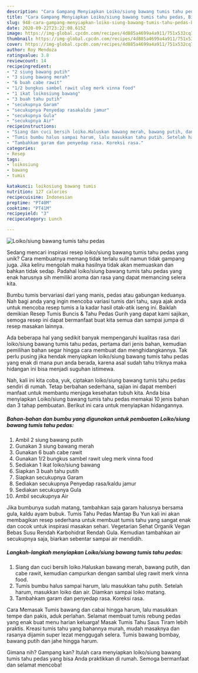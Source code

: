 ```yaml
---
description: "Cara Gampang Menyiapkan Loiko/siung bawang tumis tahu pedas, Bikin Ngiler"
title: "Cara Gampang Menyiapkan Loiko/siung bawang tumis tahu pedas, Bikin Ngiler"
slug: 948-cara-gampang-menyiapkan-loiko-siung-bawang-tumis-tahu-pedas-bikin-ngiler
date: 2020-09-22T23:22:08.615Z
image: https://img-global.cpcdn.com/recipes/4d885a4699a4a911/751x532cq70/loikosiung-bawang-tumis-tahu-pedas-foto-resep-utama.jpg
thumbnail: https://img-global.cpcdn.com/recipes/4d885a4699a4a911/751x532cq70/loikosiung-bawang-tumis-tahu-pedas-foto-resep-utama.jpg
cover: https://img-global.cpcdn.com/recipes/4d885a4699a4a911/751x532cq70/loikosiung-bawang-tumis-tahu-pedas-foto-resep-utama.jpg
author: Roy Mendoza
ratingvalue: 3.8
reviewcount: 14
recipeingredient:
- "2 siung bawang putih"
- "3 siung bawang merah"
- "6 buah cabe rawit"
- "1/2 bungkus sambel rawit uleg merk vinna food"
- "1 ikat loikosiung bawang"
- "3 buah tahu putih"
- "secukupnya Garam"
- "secukupnya Penyedap rasakaldu jamur"
- "secukupnya Gula"
- "secukupnya Air"
recipeinstructions:
- "Siang dan cuci bersih loiko.Haluskan bawang merah, bawang putih, dan cabe rawit, kemudian campurkan dengan sambal uleg rawit merk vinna food."
- "Tumis bumbu halus sampai harum, lalu masukkan tahu putih. Setelah harum, masukkan loiko dan air. Diamkan sampai loiko matang."
- "Tambahkam garam dan penyedap rasa. Koreksi rasa."
categories:
- Resep
tags:
- loikosiung
- bawang
- tumis

katakunci: loikosiung bawang tumis 
nutrition: 127 calories
recipecuisine: Indonesian
preptime: "PT40M"
cooktime: "PT41M"
recipeyield: "3"
recipecategory: Lunch

---
```



![Loiko/siung bawang tumis tahu pedas](https://img-global.cpcdn.com/recipes/4d885a4699a4a911/751x532cq70/loikosiung-bawang-tumis-tahu-pedas-foto-resep-utama.jpg)

Sedang mencari inspirasi resep loiko/siung bawang tumis tahu pedas yang unik? Cara membuatnya memang tidak terlalu sulit namun tidak gampang juga. Jika keliru mengolah maka hasilnya tidak akan memuaskan dan bahkan tidak sedap. Padahal loiko/siung bawang tumis tahu pedas yang enak harusnya sih memiliki aroma dan rasa yang dapat memancing selera kita.

Bumbu tumis bervariasi dari yang manis, pedas atau gabungan keduanya. Nah bagi anda yang ingin mencoba variasi tumis dari tahu, saya ajak anda untuk mencoba resep tumis a la kadar hasil otak-atik iseng ini. Baiklah demikian Resep Tumis Buncis &amp; Tahu Pedas Gurih yang dapat kami sajikan, semoga resep ini dapat bermanfaat buat kita semua dan sampai jumpa di resep masakan lainnya.

Ada beberapa hal yang sedikit banyak mempengaruhi kualitas rasa dari loiko/siung bawang tumis tahu pedas, pertama dari jenis bahan, kemudian pemilihan bahan segar hingga cara membuat dan menghidangkannya. Tak perlu pusing jika hendak menyiapkan loiko/siung bawang tumis tahu pedas yang enak di mana pun anda berada, karena asal sudah tahu triknya maka hidangan ini bisa menjadi suguhan istimewa.


Nah, kali ini kita coba, yuk, ciptakan loiko/siung bawang tumis tahu pedas sendiri di rumah. Tetap berbahan sederhana, sajian ini dapat memberi manfaat untuk membantu menjaga kesehatan tubuh kita. Anda bisa menyiapkan Loiko/siung bawang tumis tahu pedas memakai 10 jenis bahan dan 3 tahap pembuatan. Berikut ini cara untuk menyiapkan hidangannya.

<!--inarticleads1-->

##### Bahan-bahan dan bumbu yang digunakan untuk pembuatan Loiko/siung bawang tumis tahu pedas:

1. Ambil 2 siung bawang putih
1. Gunakan 3 siung bawang merah
1. Gunakan 6 buah cabe rawit
1. Gunakan 1/2 bungkus sambel rawit uleg merk vinna food
1. Sediakan 1 ikat loiko/siung bawang
1. Siapkan 3 buah tahu putih
1. Siapkan secukupnya Garam
1. Sediakan secukupnya Penyedap rasa/kaldu jamur
1. Sediakan secukupnya Gula
1. Ambil secukupnya Air


Jika bumbunya sudah matang, tambahkan saja garam halusnya bersama gula, kaldu ayam bubuk. Tumis Tahu Pedas Mantap Bu Yun kali ini akan membagikan resep sederhana untuk membuat tumis tahu yang sangat enak dan cocok untuk inspirasi masakan sehari. Vegetarian Sehat Organik Vegan Bebas Susu Rendah Karbohidrat Rendah Gula. Kemudian tambahkan air secukupnya saja, biarkan sebentar sampai air mendidih. 

<!--inarticleads2-->

##### Langkah-langkah menyiapkan Loiko/siung bawang tumis tahu pedas:

1. Siang dan cuci bersih loiko.Haluskan bawang merah, bawang putih, dan cabe rawit, kemudian campurkan dengan sambal uleg rawit merk vinna food.
1. Tumis bumbu halus sampai harum, lalu masukkan tahu putih. Setelah harum, masukkan loiko dan air. Diamkan sampai loiko matang.
1. Tambahkam garam dan penyedap rasa. Koreksi rasa.


Cara Memasak Tumis bawang dan cabai hingga harum, lalu masukkan tempe dan pakis, aduk perlahan. Selamat membuat tumis rebung pedas yang enak buat menu harian keluarga! Masak Tumis Tahu Saus Tiram lebih praktis. Kreasi tumis tahu yang bahannya murah, mudah masaknya dan rasanya dijamin super lezat menggugah selera. Tumis bawang bombay, bawang putih dan jahe hingga harum. 

Gimana nih? Gampang kan? Itulah cara menyiapkan loiko/siung bawang tumis tahu pedas yang bisa Anda praktikkan di rumah. Semoga bermanfaat dan selamat mencoba!
